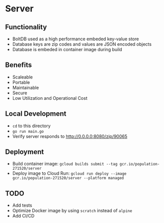 # Server

## Functionality

* BoltDB used as a high performance embeded key-value store
* Database keys are zip codes and values are JSON encoded objects
* Database is embeded in container image during build

## Benefits

* Scaleable
* Portable
* Maintainable
* Secure
* Low Utilization and Operational Cost

## Local Development

* `cd` to this directory
* `go run main.go`
* Verify server responds to http://0.0.0.0:8080/zip/90065

## Deployment

* Build container image:
 `gcloud builds submit --tag gcr.io/population-271520/server`
* Deploy image to Cloud Run:
`gcloud run deploy --image gcr.io/population-271520/server --platform managed`

## TODO

* Add tests
* Optimize Docker image by using `scratch` instead of `alpine`
* Add CI/CD
